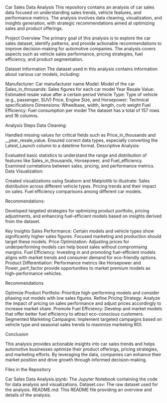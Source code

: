 Car Sales Data Analysis
This repository contains an analysis of car sales data focused on understanding sales trends, vehicle features, and performance metrics. The analysis involves data cleaning, visualization, and insights generation, with strategic recommendations aimed at optimizing sales and product offerings.

Project Overview
The primary goal of this analysis is to explore the car sales dataset, identify patterns, and provide actionable recommendations to improve decision-making for automotive companies. The analysis covers aspects such as vehicle sales performance, pricing strategies, fuel efficiency, and product segmentation.

Dataset Information
The dataset used in this analysis contains information about various car models, including:

Manufacturer: Car manufacturer name
Model: Model of the car
Sales_in_thousands: Sales figures for each car model
Year Resale Value: Estimated resale value after a certain period
Vehicle Type: Type of vehicle (e.g., passenger, SUV)
Price, Engine Size, and Horsepower: Technical specifications
Dimensions: Wheelbase, width, length, curb weight
Fuel Efficiency: Fuel consumption per model
The dataset has a total of 157 rows and 16 columns.

Analysis Steps
Data Cleaning:

Handled missing values for critical fields such as Price_in_thousands and __year_resale_value.
Ensured correct data types, especially converting the Latest_Launch column to a datetime format.
Descriptive Analysis:

Evaluated basic statistics to understand the range and distribution of features like Sales_in_thousands, Horsepower, and Fuel_efficiency.
Examined correlations between sales, pricing, and performance metrics.
Data Visualization:

Created visualizations using Seaborn and Matplotlib to illustrate:
Sales distribution across different vehicle types.
Pricing trends and their impact on sales.
Fuel efficiency comparisons among different car models.

Recommendations:

Developed targeted strategies for optimizing product portfolio, pricing adjustments, and enhancing fuel-efficient models based on insights derived from the dataset.

Key Insights
Sales Performance: Certain models and vehicle types show significantly higher sales figures. Focused marketing and production should target these models.
Price Optimization: Adjusting prices for underperforming models can help boost sales without compromising margins.
Fuel Efficiency: Investing in and promoting fuel-efficient models aligns with market trends and consumer demand for eco-friendly options.
Product Differentiation: Performance metrics like Horsepower and Power_perf_factor provide opportunities to market premium models as high-performance vehicles.

Recommendations

Optimize Product Portfolio: Prioritize high-performing models and consider phasing out models with low sales figures.
Refine Pricing Strategy: Analyze the impact of pricing on sales performance and adjust prices accordingly to increase market share.
Promote Fuel Efficiency: Develop and market models that offer better fuel efficiency to attract eco-conscious customers.
Segmented Marketing Campaigns: Implement targeted campaigns based on vehicle type and seasonal sales trends to maximize marketing ROI.

Conclusion

This analysis provides actionable insights into car sales trends and helps automotive businesses optimize their product offerings, pricing strategies, and marketing efforts. By leveraging the data, companies can enhance their market position and drive growth through informed decision-making.



Files in the Repository

Car Sales Data Analysis.ipynb: The Jupyter Notebook containing the code for data analysis and visualizations.
Dataset.csv: The raw dataset used for the analysis.
README.md: This README file providing an overview and details of the analysis.

